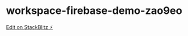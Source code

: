 # workspace-firebase-demo-zao9eo

[Edit on StackBlitz ⚡️](https://stackblitz.com/edit/workspace-firebase-demo-zao9eo)
